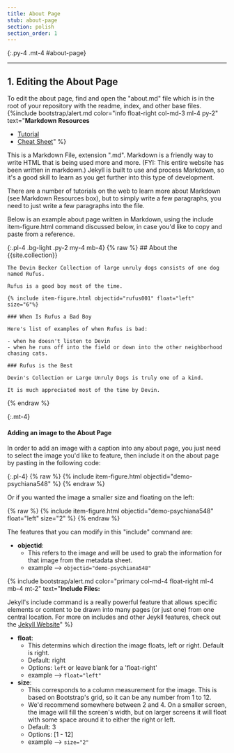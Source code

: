 ```yaml
---
title: About Page
stub: about-page
section: polish
section_order: 1
---
```


{:.py-4 .mt-4 #about-page}
***

## 1. Editing the About Page

To edit the about page, find and open the "about.md" file which is in the root of your repository with the readme, index, and other base files. 
{%include bootstrap/alert.md color="info float-right col-md-3 ml-4 py-2" text="**Markdown Resources**
- [Tutorial](https://www.markdowntutorial.com/) 
- [Cheat Sheet](https://github.com/adam-p/markdown-here/wiki/Markdown-Cheatsheet)" %} 

This is a Markdown File, extension ".md". Markdown is a friendly way to write HTML that is being used more and more.  (FYI: This entire website has been written in markdown.) Jekyll is built to use and process Markdown, so it's a good skill to learn as you get further into this type of development. 

There are a number of tutorials on the web to learn more about Markdown (see Markdown Resources box), but to simply write a few paragraphs, you need to just write a few paragraphs into the file.

Below is an example about page written in Markdown, using the include item-figure.html command discussed below, in case you'd like to copy and paste from a reference. 

{:.pl-4 .bg-light .py-2 my-4 mb-4}
{% raw %}
    ## About the {{site.collection}} 

    The Devin Becker Collection of large unruly dogs consists of one dog named Rufus. 
    
    Rufus is a good boy most of the time. 

    {% include item-figure.html objectid="rufus001" float="left" size="6"%}

    ### When Is Rufus a Bad Boy

    Here's list of examples of when Rufus is bad: 
    
    - when he doesn't listen to Devin
    - when he runs off into the field or down into the other neighborhood chasing cats. 

    ### Rufus is the Best

    Devin's Collection or Large Unruly Dogs is truly one of a kind. 
    
    It is much appreciated most of the time by Devin.

{% endraw %}

{:.mt-4}
#### Adding an image to the About Page

In order to add an image with a caption into any about page, you just need to select the image you'd like to feature, then include it on the about page by pasting in the following code: 

{:.pl-4}
{% raw %}
    {% include item-figure.html objectid="demo-psychiana548" %}
{% endraw %}

Or if you wanted the image a smaller size and floating on the left:  

{% raw %}
    {% include item-figure.html objectid="demo-psychiana548" float="left" size="2" %}
{% endraw %}

The features that you can modify in this "include" command are: 

- **objectid**: 
    - This refers to the image and will be used to grab the information for that image from the metadata sheet. 
    - example --> `objectid="demo-psychiana548"`

{% include bootstrap/alert.md color="primary col-md-4 float-right ml-4 mb-4 mt-2" text="**Include Files:** 

Jekyll's include command is a really powerful feature that allows specific elements or content to be drawn into many pages (or just one) from one central location. For more on includes and other Jeykll features, check out the [Jekyll Website](https://jekyllrb.com/)" %}

- **float**: 
    - This determins which direction the image floats, left or right. Default is right.
    - Default: right
    - Options: `left` or leave blank for a 'float-right'  
    - example --> `float="left"`
- **size**:
    - This corresponds to a column measurement for the image. This is based on Bootstrap's grid, so it can be any number from 1 to 12. 
    - We'd recommend somewhere between 2 and 4. On a smaller screen, the image will fill the screen's width, but on larger screens it will float with some space around it to either the right or left.
    - Default: 3
    - Options: [1 - 12]
    - example --> `size="2"`